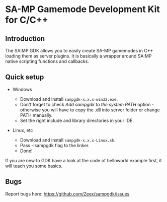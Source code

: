 SA-MP Gamemode Development Kit for C/C++
======================================

Introduction
------------

The SA:MP GDK allows you to easily create SA-MP gamemodes in C++ loading them as server plugins. 
It is basically a wrapper around SA:MP native scripting functions and callbacks. 

Quick setup
------------

*	Windows
	*	Download and install `sampgdk-x.x.x-win32.exe`. 
	*	Don't forget to check *Add sampgdk to the system PATH* option - otherwise you will have to 
		copy the .dll into server folder or change PATH manually.
	*	Set the right include and library directories in your IDE.

*	Linux, etc
	*	Download and install `sampgdk-x.x.x-Linux.sh`. 
	*	Pass -lsampgdk flag to the linker.
	*	Done!

If you are new to GDK have a look at the code of helloworld example first, it will teach you some basics.

Bugs 
----

Report bugs here: https://github.com/Zeex/sampgdk/issues.

